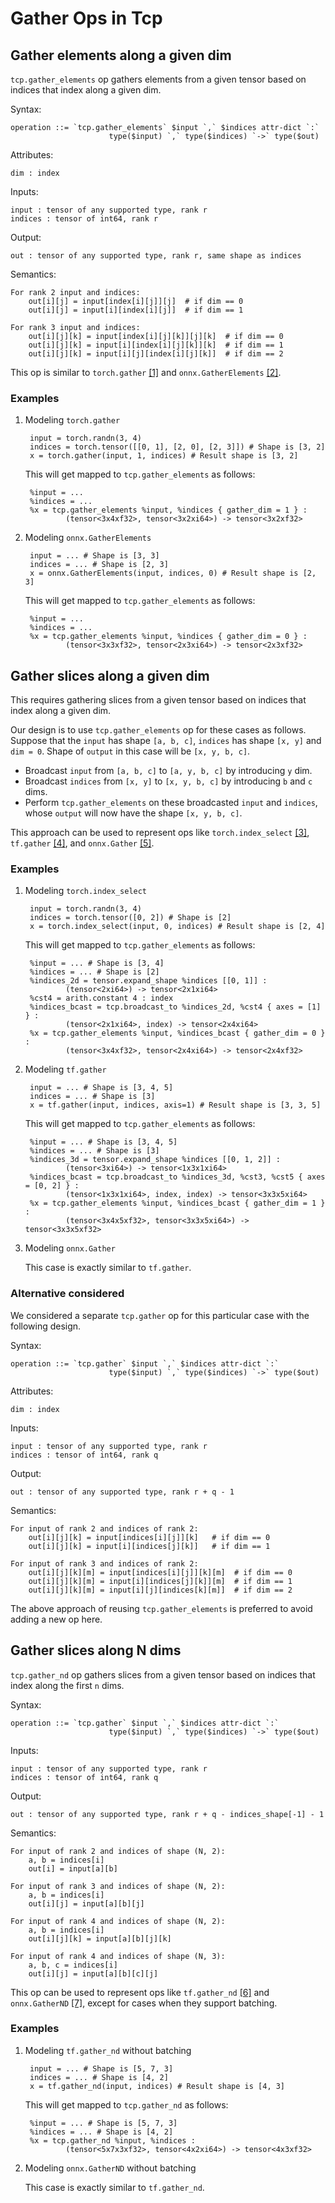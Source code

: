 # Gather Ops in Tcp

## Gather elements along a given dim

`tcp.gather_elements` op gathers elements from a given tensor based on indices that index along a given dim.

Syntax:

    operation ::= `tcp.gather_elements` $input `,` $indices attr-dict `:`
                          type($input) `,` type($indices) `->` type($out)

Attributes:

    dim : index

Inputs:

    input : tensor of any supported type, rank r
    indices : tensor of int64, rank r

Output:

    out : tensor of any supported type, rank r, same shape as indices

Semantics:

    For rank 2 input and indices:
        out[i][j] = input[index[i][j]][j]  # if dim == 0
        out[i][j] = input[i][index[i][j]]  # if dim == 1

    For rank 3 input and indices:
        out[i][j][k] = input[index[i][j][k]][j][k]  # if dim == 0
        out[i][j][k] = input[i][index[i][j][k]][k]  # if dim == 1
        out[i][j][k] = input[i][j][index[i][j][k]]  # if dim == 2

This op is similar to `torch.gather` [[1]](https://pytorch.org/docs/stable/generated/torch.gather.html) and `onnx.GatherElements` [[2]](https://onnx.ai/onnx/operators/onnx__GatherElements.html#l-onnx-doc-gatherelements).

### Examples

1. Modeling `torch.gather`

        input = torch.randn(3, 4)
        indices = torch.tensor([[0, 1], [2, 0], [2, 3]]) # Shape is [3, 2]
        x = torch.gather(input, 1, indices) # Result shape is [3, 2]

    This will get mapped to `tcp.gather_elements` as follows:

        %input = ...
        %indices = ...
        %x = tcp.gather_elements %input, %indices { gather_dim = 1 } :
                (tensor<3x4xf32>, tensor<3x2xi64>) -> tensor<3x2xf32>

2. Modeling `onnx.GatherElements`

        input = ... # Shape is [3, 3]
        indices = ... # Shape is [2, 3]
        x = onnx.GatherElements(input, indices, 0) # Result shape is [2, 3]

    This will get mapped to `tcp.gather_elements` as follows:

        %input = ...
        %indices = ...
        %x = tcp.gather_elements %input, %indices { gather_dim = 0 } :
                (tensor<3x3xf32>, tensor<2x3xi64>) -> tensor<2x3xf32>


## Gather slices along a given dim

This requires gathering slices from a given tensor based on indices that index along a given dim.

Our design is to use `tcp.gather_elements` op for these cases as follows. Suppose that the `input` has shape `[a, b, c]`, `indices` has shape `[x, y]` and `dim = 0`. Shape of `output` in this case will be `[x, y, b, c]`.
* Broadcast `input` from `[a, b, c]` to `[a, y, b, c]` by introducing `y` dim.
* Broadcast `indices` from `[x, y]` to `[x, y, b, c]` by introducing `b` and `c` dims.
* Perform `tcp.gather_elements` on these broadcasted `input` and `indices`, whose `output` will now have the shape `[x, y, b, c]`.


This approach can be used to represent ops like `torch.index_select` [[3]](https://pytorch.org/docs/stable/generated/torch.index_select.html), `tf.gather` [[4]](https://www.tensorflow.org/api_docs/python/tf/gather), and `onnx.Gather` [[5]](https://onnx.ai/onnx/operators/onnx__Gather.html#l-onnx-doc-gather).

### Examples

1. Modeling `torch.index_select`

        input = torch.randn(3, 4)
        indices = torch.tensor([0, 2]) # Shape is [2]
        x = torch.index_select(input, 0, indices) # Result shape is [2, 4]

    This will get mapped to `tcp.gather_elements` as follows:

        %input = ... # Shape is [3, 4]
        %indices = ... # Shape is [2]
        %indices_2d = tensor.expand_shape %indices [[0, 1]] :
                (tensor<2xi64>) -> tensor<2x1xi64>
        %cst4 = arith.constant 4 : index
        %indices_bcast = tcp.broadcast_to %indices_2d, %cst4 { axes = [1] } :
                (tensor<2x1xi64>, index) -> tensor<2x4xi64>
        %x = tcp.gather_elements %input, %indices_bcast { gather_dim = 0 } :
                (tensor<3x4xf32>, tensor<2x4xi64>) -> tensor<2x4xf32>

2. Modeling `tf.gather`

        input = ... # Shape is [3, 4, 5]
        indices = ... # Shape is [3]
        x = tf.gather(input, indices, axis=1) # Result shape is [3, 3, 5]

    This will get mapped to `tcp.gather_elements` as follows:

        %input = ... # Shape is [3, 4, 5]
        %indices = ... # Shape is [3]
        %indices_3d = tensor.expand_shape %indices [[0, 1, 2]] :
                (tensor<3xi64>) -> tensor<1x3x1xi64>
        %indices_bcast = tcp.broadcast_to %indices_3d, %cst3, %cst5 { axes = [0, 2] } :
                (tensor<1x3x1xi64>, index, index) -> tensor<3x3x5xi64>
        %x = tcp.gather_elements %input, %indices_bcast { gather_dim = 1 } :
                (tensor<3x4x5xf32>, tensor<3x3x5xi64>) -> tensor<3x3x5xf32>

3. Modeling `onnx.Gather`

    This case is exactly similar to `tf.gather`.

### Alternative considered

We considered a separate `tcp.gather` op for this particular case with the following design.

Syntax:

    operation ::= `tcp.gather` $input `,` $indices attr-dict `:`
                          type($input) `,` type($indices) `->` type($out)

Attributes:

    dim : index

Inputs:

    input : tensor of any supported type, rank r
    indices : tensor of int64, rank q

Output:

    out : tensor of any supported type, rank r + q - 1

Semantics:

    For input of rank 2 and indices of rank 2:
        out[i][j][k] = input[indices[i][j]][k]   # if dim == 0
        out[i][j][k] = input[i][indices[j][k]]   # if dim == 1

    For input of rank 3 and indices of rank 2:
        out[i][j][k][m] = input[indices[i][j]][k][m]  # if dim == 0
        out[i][j][k][m] = input[i][indices[j][k]][m]  # if dim == 1
        out[i][j][k][m] = input[i][j][indices[k][m]]  # if dim == 2

The above approach of reusing `tcp.gather_elements` is preferred to avoid adding a new op here.

## Gather slices along N dims

`tcp.gather_nd` op gathers slices from a given tensor based on indices that index along the first `n` dims.

Syntax:

    operation ::= `tcp.gather` $input `,` $indices attr-dict `:`
                          type($input) `,` type($indices) `->` type($out)

Inputs:

    input : tensor of any supported type, rank r
    indices : tensor of int64, rank q

Output:

    out : tensor of any supported type, rank r + q - indices_shape[-1] - 1

Semantics:

    For input of rank 2 and indices of shape (N, 2):
        a, b = indices[i]
        out[i] = input[a][b]

    For input of rank 3 and indices of shape (N, 2):
        a, b = indices[i]
        out[i][j] = input[a][b][j]

    For input of rank 4 and indices of shape (N, 2):
        a, b = indices[i]
        out[i][j][k] = input[a][b][j][k]

    For input of rank 4 and indices of shape (N, 3):
        a, b, c = indices[i]
        out[i][j] = input[a][b][c][j]

This op can be used to represent ops like `tf.gather_nd` [[6]](https://www.tensorflow.org/api_docs/python/tf/gather_nd) and `onnx.GatherND` [[7]](https://onnx.ai/onnx/operators/onnx__GatherND.html#l-onnx-doc-gathernd), except for cases when they support batching.

### Examples

1. Modeling `tf.gather_nd` without batching

        input = ... # Shape is [5, 7, 3]
        indices = ... # Shape is [4, 2]
        x = tf.gather_nd(input, indices) # Result shape is [4, 3]

    This will get mapped to `tcp.gather_nd` as follows:

        %input = ... # Shape is [5, 7, 3]
        %indices = ... # Shape is [4, 2]
        %x = tcp.gather_nd %input, %indices :
                (tensor<5x7x3xf32>, tensor<4x2xi64>) -> tensor<4x3xf32>

2. Modeling `onnx.GatherND` without batching

    This case is exactly similar to `tf.gather_nd`.

